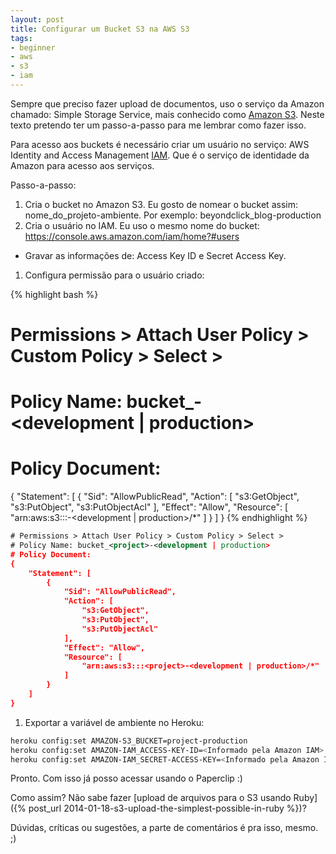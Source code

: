 ```yaml
---
layout: post
title: Configurar um Bucket S3 na AWS S3
tags:
- beginner
- aws
- s3
- iam
---
```

Sempre que preciso fazer upload de documentos, uso o serviço da Amazon chamado:
Simple Storage Service, mais conhecido como [Amazon S3](www.amazon.com/s3).
Neste texto pretendo ter um passo-a-passo para me lembrar como fazer isso.

Para acesso aos buckets é necessário criar um usuário no serviço:
AWS Identity and Access Management [IAM](https://aws.amazon.com/iam/).
Que é o serviço de identidade da Amazon para acesso aos serviços.

Passo-a-passo:

  1. Cria o bucket no Amazon S3. Eu gosto de nomear o bucket assim: nome_do_projeto-ambiente. Por exemplo: beyondclick_blog-production
  1. Cria o usuário no IAM. Eu uso o mesmo nome do bucket: https://console.aws.amazon.com/iam/home?#users
   * Gravar as informações de: Access Key ID e Secret Access Key.
  1. Configura permissão para o usuário criado:

{% highlight bash %}
# Permissions > Attach User Policy > Custom Policy > Select >
# Policy Name: bucket_<project>-<development | production>
# Policy Document:
{
    "Statement": [
        {
            "Sid": "AllowPublicRead",
            "Action": [
                "s3:GetObject",
                "s3:PutObject",
                "s3:PutObjectAcl"
            ],
            "Effect": "Allow",
            "Resource": [
                "arn:aws:s3:::<project>-<development | production>/*"
            ]
        }
    ]
}
{% endhighlight %}

```xml
# Permissions > Attach User Policy > Custom Policy > Select >
# Policy Name: bucket_<project>-<development | production>
# Policy Document:
{
    "Statement": [
        {
            "Sid": "AllowPublicRead",
            "Action": [
                "s3:GetObject",
                "s3:PutObject",
                "s3:PutObjectAcl"
            ],
            "Effect": "Allow",
            "Resource": [
                "arn:aws:s3:::<project>-<development | production>/*"
            ]
        }
    ]
}
```

  1. Exportar a variável de ambiente no Heroku:

```bash
heroku config:set AMAZON-S3_BUCKET=project-production
heroku config:set AMAZON-IAM_ACCESS-KEY-ID=<Informado pela Amazon IAM>
heroku config:set AMAZON-IAM_SECRET-ACCESS-KEY=<Informado pela Amazon IAM>
```

Pronto. Com isso já posso acessar usando o Paperclip :)

Como assim? Não sabe fazer [upload de arquivos para o S3 usando Ruby]({% post_url 2014-01-18-s3-upload-the-simplest-possible-in-ruby %})?

Dúvidas, críticas ou sugestões, a parte de comentários é pra isso, mesmo. ;)
